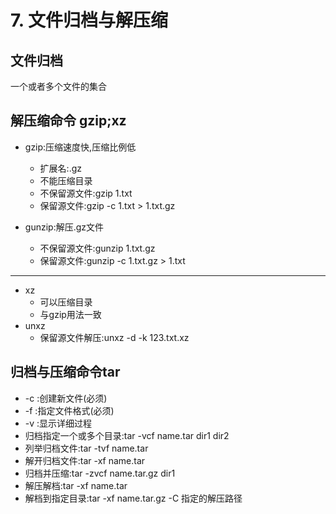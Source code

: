 # 7. 文件归档与解压缩

## 文件归档
一个或者多个文件的集合

## 解压缩命令 gzip;xz
* gzip:压缩速度快,压缩比例低
  * 扩展名:.gz
  * 不能压缩目录
  * 不保留源文件:gzip 1.txt
  * 保留源文件:gzip -c 1.txt > 1.txt.gz

* gunzip:解压.gz文件
  * 不保留源文件:gunzip 1.txt.gz
  * 保留源文件:gunzip -c 1.txt.gz > 1.txt
---
* xz
  * 可以压缩目录
  * 与gzip用法一致
* unxz
  * 保留源文件解压:unxz -d -k 123.txt.xz


## 归档与压缩命令tar
* -c :创建新文件(必须)
* -f :指定文件格式(必须)
* -v :显示详细过程
* 归档指定一个或多个目录:tar -vcf name.tar dir1 dir2
* 列举归档文件:tar -tvf name.tar
* 解开归档文件:tar -xf name.tar
* 归档并压缩:tar -zvcf name.tar.gz dir1
* 解压解档:tar -xf name.tar
* 解档到指定目录:tar -xf name.tar.gz -C 指定的解压路径